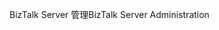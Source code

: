 <span data-ttu-id="37cfa-101">BizTalk Server 管理</span><span class="sxs-lookup"><span data-stu-id="37cfa-101">BizTalk Server Administration</span></span>